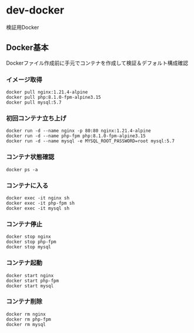 # dev-docker
検証用Docker

## Docker基本
Dockerファイル作成前に手元でコンテナを作成して検証＆デフォルト構成確認

### イメージ取得
```
docker pull nginx:1.21.4-alpine
docker pull php:8.1.0-fpm-alpine3.15
docker pull mysql:5.7
```

### 初回コンテナ立ち上げ
```
docker run -d --name nginx -p 80:80 nginx:1.21.4-alpine
docker run -d --name php-fpm php:8.1.0-fpm-alpine3.15
docker run -d --name mysql -e MYSQL_ROOT_PASSWORD=root mysql:5.7
```

### コンテナ状態確認
```
docker ps -a
```

### コンテナに入る
```
docker exec -it nginx sh
docker exec -it php-fpm sh
docker exec -it mysql sh
```

### コンテナ停止
```
docker stop nginx
docker stop php-fpm
docker stop mysql
```

### コンテナ起動
```
docker start nginx
docker start php-fpm
docker start mysql
```

### コンテナ削除
```
docker rm nginx
docker rm php-fpm
docker rm mysql
```
